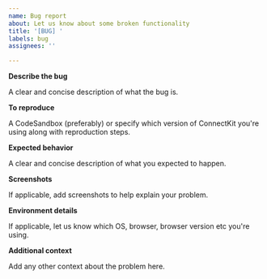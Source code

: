 ```yaml
---
name: Bug report
about: Let us know about some broken functionality
title: '[BUG] '
labels: bug
assignees: ''

---
```


**Describe the bug**

A clear and concise description of what the bug is.

**To reproduce**

A CodeSandbox (preferably) or specify which version of ConnectKit you're using along with reproduction steps.

**Expected behavior**

A clear and concise description of what you expected to happen.

**Screenshots**

If applicable, add screenshots to help explain your problem.

**Environment details**

If applicable, let us know which OS, browser, browser version etc you're using.

**Additional context**

Add any other context about the problem here.
